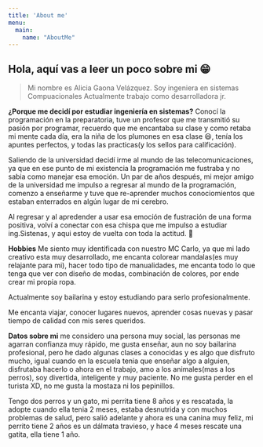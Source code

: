 ```yaml
---
title: 'About me'
menu:
  main:
    name: "AboutMe"
---
```


## Hola, aquí vas a leer un poco sobre mi 😁

> Mi nombre es Alicia Gaona Velázquez.
> Soy ingeniera en sistemas Compuacionales
> Actualmente trabajo como desarrolladora jr.

**¿Porque me decidí por estudiar ingeniería en sistemas?** Conocí la programación en la preparatoria,
tuve un profesor que me transmitió su pasión por programar, recuerdo que me encantaba su clase y como retaba mi 
mente cada día, era la niña de los plumones en esa clase 😆, tenía los apuntes perfectos, y todas las practicas(y los sellos para calificación). 

Saliendo de la universidad decidí irme al mundo de las telecomunicaciones, ya que en ese punto de mi existencia la programación me fustraba y
no sabia como manejar esa emoción. Un par de años después, mi mejor amigo de la universidad me impulso a regresar al mundo de la programación, 
comenzo a enseñarme y tuve que re-aprender muchos conociomientos que estaban enterrados en algún lugar de mi cerebro.

Al regresar y al apredender a usar esa emoción de fustración de una forma positiva, volví a conectar con esa chispa que me impulso a estudiar ing.Sistenas, y aqui estoy de vuelta con toda la actitud. 💙

**Hobbies** Me siento muy identificada con nuestro MC Carlo, ya que mi lado creativo esta muy desarrollado, me encanta colorear mandalas(es muy relajante para mi), 
hacer todo tipo de manualidades, me encanta todo lo que tenga que ver con diseño de modas, combinación de colores, por ende crear mi propia ropa.

Actualmente soy bailarina y estoy estudiando para serlo profesionalmente.

Me encanta viajar, conocer lugares nuevos, aprender cosas nuevas y pasar tiempo de calidad con mis seres queridos.

**Datos sobre mi** me considero una persona muy social, las personas me agarran confianza muy rápido, me gusta enseñar, aun no soy bailarina profesional, pero he dado algunas clases a conocidas y es algo que disfruto mucho, igual cuando en la escuela tenia que enseñar algo a alguien, disfrutaba hacerlo o ahora en el trabajo, amo a los animales(mas a los perros), soy divertida, inteligente y muy paciente. No me gusta perder en el turista XD, no me gusta la mostaza ni los pepinillos.

Tengo dos perros y un gato, mi perrita tiene 8 años y es rescatada, la adopte cuando ella tenia 2 meses, estaba desnutrida y con muchos problemas de salud, pero salió adelante y ahora es una canina muy feliz, mi perrito tiene 2 años es un dálmata travieso, y hace 4 meses rescate una gatita, ella tiene 1 año.

